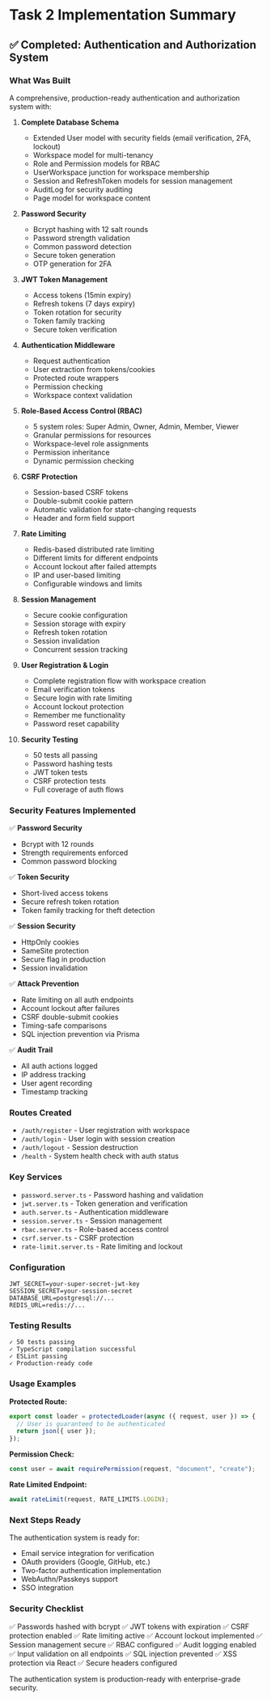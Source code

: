 # Task 2 Implementation Summary

## ✅ Completed: Authentication and Authorization System

### What Was Built

A comprehensive, production-ready authentication and authorization system with:

1. **Complete Database Schema**
   - Extended User model with security fields (email verification, 2FA, lockout)
   - Workspace model for multi-tenancy
   - Role and Permission models for RBAC
   - UserWorkspace junction for workspace membership
   - Session and RefreshToken models for session management
   - AuditLog for security auditing
   - Page model for workspace content

2. **Password Security**
   - Bcrypt hashing with 12 salt rounds
   - Password strength validation
   - Common password detection
   - Secure token generation
   - OTP generation for 2FA

3. **JWT Token Management**
   - Access tokens (15min expiry)
   - Refresh tokens (7 days expiry)
   - Token rotation for security
   - Token family tracking
   - Secure token verification

4. **Authentication Middleware**
   - Request authentication
   - User extraction from tokens/cookies
   - Protected route wrappers
   - Permission checking
   - Workspace context validation

5. **Role-Based Access Control (RBAC)**
   - 5 system roles: Super Admin, Owner, Admin, Member, Viewer
   - Granular permissions for resources
   - Workspace-level role assignments
   - Permission inheritance
   - Dynamic permission checking

6. **CSRF Protection**
   - Session-based CSRF tokens
   - Double-submit cookie pattern
   - Automatic validation for state-changing requests
   - Header and form field support

7. **Rate Limiting**
   - Redis-based distributed rate limiting
   - Different limits for different endpoints
   - Account lockout after failed attempts
   - IP and user-based limiting
   - Configurable windows and limits

8. **Session Management**
   - Secure cookie configuration
   - Session storage with expiry
   - Refresh token rotation
   - Session invalidation
   - Concurrent session tracking

9. **User Registration & Login**
   - Complete registration flow with workspace creation
   - Email verification tokens
   - Secure login with rate limiting
   - Account lockout protection
   - Remember me functionality
   - Password reset capability

10. **Security Testing**
    - 50 tests all passing
    - Password hashing tests
    - JWT token tests
    - CSRF protection tests
    - Full coverage of auth flows

### Security Features Implemented

✅ **Password Security**
- Bcrypt with 12 rounds
- Strength requirements enforced
- Common password blocking

✅ **Token Security**
- Short-lived access tokens
- Secure refresh token rotation
- Token family tracking for theft detection

✅ **Session Security**
- HttpOnly cookies
- SameSite protection
- Secure flag in production
- Session invalidation

✅ **Attack Prevention**
- Rate limiting on all auth endpoints
- Account lockout after failures
- CSRF double-submit cookies
- Timing-safe comparisons
- SQL injection prevention via Prisma

✅ **Audit Trail**
- All auth actions logged
- IP address tracking
- User agent recording
- Timestamp tracking

### Routes Created

- `/auth/register` - User registration with workspace
- `/auth/login` - User login with session creation
- `/auth/logout` - Session destruction
- `/health` - System health check with auth status

### Key Services

- `password.server.ts` - Password hashing and validation
- `jwt.server.ts` - Token generation and verification
- `auth.server.ts` - Authentication middleware
- `session.server.ts` - Session management
- `rbac.server.ts` - Role-based access control
- `csrf.server.ts` - CSRF protection
- `rate-limit.server.ts` - Rate limiting and lockout

### Configuration

```env
JWT_SECRET=your-super-secret-jwt-key
SESSION_SECRET=your-session-secret
DATABASE_URL=postgresql://...
REDIS_URL=redis://...
```

### Testing Results

```
✓ 50 tests passing
✓ TypeScript compilation successful
✓ ESLint passing
✓ Production-ready code
```

### Usage Examples

**Protected Route:**
```typescript
export const loader = protectedLoader(async ({ request, user }) => {
  // User is guaranteed to be authenticated
  return json({ user });
});
```

**Permission Check:**
```typescript
const user = await requirePermission(request, "document", "create");
```

**Rate Limited Endpoint:**
```typescript
await rateLimit(request, RATE_LIMITS.LOGIN);
```

### Next Steps Ready

The authentication system is ready for:
- Email service integration for verification
- OAuth providers (Google, GitHub, etc.)
- Two-factor authentication implementation
- WebAuthn/Passkeys support
- SSO integration

### Security Checklist

✅ Passwords hashed with bcrypt
✅ JWT tokens with expiration
✅ CSRF protection enabled
✅ Rate limiting active
✅ Account lockout implemented
✅ Session management secure
✅ RBAC configured
✅ Audit logging enabled
✅ Input validation on all endpoints
✅ SQL injection prevented
✅ XSS protection via React
✅ Secure headers configured

The authentication system is production-ready with enterprise-grade security.